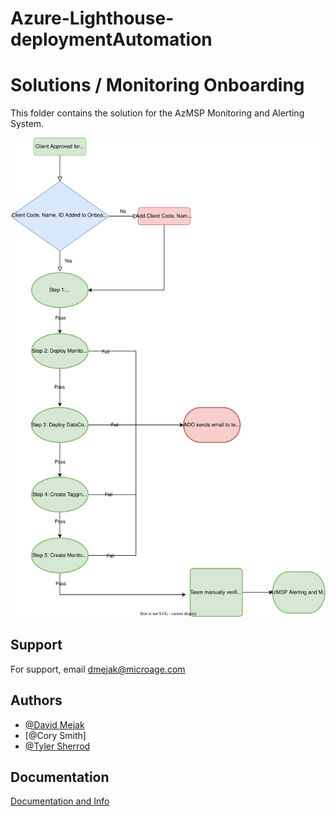 # Azure-Lighthouse-deploymentAutomation
# Solutions / Monitoring Onboarding

This folder contains the solution for the AzMSP Monitoring and Alerting System. 



![Automation Flowchart](ado_onboardingFlow.drawio.svg)




## Support

For support, email dmejak@microage.com



## Authors

- [@David Mejak](https://www.github.com/mejdm5)
- [@Cory Smith]
- [@Tyler Sherrod](https://www.github.com/CoolPrius)



## Documentation

[Documentation and Info](https://microage.huducloud.com/kba?company_id=3&folder=3)

